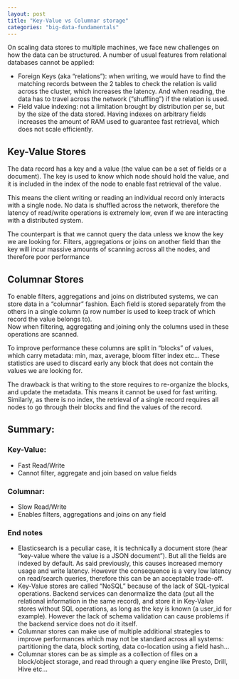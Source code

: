 ```yaml
---
layout: post
title: "Key-Value vs Columnar storage"
categories: "big-data-fundamentals"
---
```



On scaling data stores to multiple machines, we face new challenges on how the data can be structured. A number of usual features from relational databases cannot be applied:

- Foreign Keys (aka “relations”): when writing, we would have to find the matching records between the 2 tables to check the relation is valid across the cluster, which increases the latency.
And when reading, the data has to travel across the network (“shuffling”) if the relation is used.
- Field value indexing: not a limitation brought by distribution per se, but by the size of the data stored.
Having indexes on arbitrary fields increases the amount of RAM used to guarantee fast retrieval, which does not scale efficiently.


## Key-Value Stores

The data record has a key and a value (the value can be a set of fields or a document).
The key is used to know which node should hold the value, and it is included in the index of the node to enable fast retrieval of the value.  

This means the client writing or reading an individual record only interacts with a single node.
No data is shuffled across the network, therefore the latency of read/write operations is extremely low, even if we are interacting with a distributed system.  

The counterpart is that we cannot query the data unless we know the key we are looking for.
Filters, aggregations or joins on another field than the key will incur massive amounts of scanning across all the nodes, and therefore poor performance  

## Columnar Stores

To enable filters, aggregations and joins on distributed systems, we can store data in a “columnar” fashion.
Each field is stored separately from the others in a single column (a row number is used to keep track of which record the value belongs to).  
Now when filtering, aggregating and joining only the columns used in these operations are scanned.  

To improve performance these columns are split in “blocks” of values, which carry metadata: min, max, average, bloom filter index etc...
These statistics are used to discard early any block that does not contain the values we are looking for.  

The drawback is that writing to the store requires to re-organize the blocks, and update the metadata.
This means it cannot be used for fast writing. Similarly, as there is no index, the retrieval of a single record requires all nodes to go through their blocks and find the values of the record.  

## Summary:

### Key-Value:

- Fast Read/Write
- Cannot filter, aggregate and join based on value fields

### Columnar:

- Slow Read/Write
- Enables filters, aggregations and joins on any field

### End notes

- Elasticsearch is a peculiar case, it is technically a document store (hear “key-value where the value is a JSON document”). But all the fields are indexed by default. As said previously, this causes increased memory usage and write latency. However the consequence is a very low latency on read/search queries, therefore this can be an acceptable trade-off.
- Key-Value stores are called “NoSQL” because of the lack of SQL-typical operations. Backend services can denormalize the data (put all the relational information in the same record), and store it in Key-Value stores without SQL operations, as long as the key is known (a user_id for example). However the lack of schema validation can cause problems if the backend service does not do it itself.
- Columnar stores can make use of multiple additional strategies to improve performances which may not be standard across all systems: partitioning the data, block sorting, data co-location using a field hash…
- Columnar stores can be as simple as a collection of files on a block/object storage, and read through a query engine like Presto, Drill, Hive etc…
